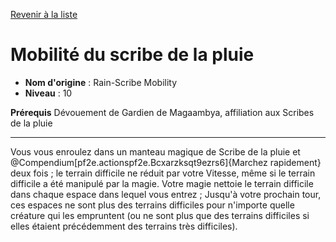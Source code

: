 [Revenir à la liste](list.md)

# Mobilité du scribe de la pluie

 * **Nom d'origine** : Rain-Scribe Mobility
 * **Niveau** : 10


<p><span><strong>Prérequis</strong> Dévouement de Gardien de Magaambya, affiliation aux Scribes de la pluie<br></span></p>
<hr>
<p>Vous vous enroulez dans un manteau magique de Scribe de la pluie et @Compendium[pf2e.actionspf2e.Bcxarzksqt9ezrs6]{Marchez rapidement} deux fois ; le terrain difficile ne réduit par votre Vitesse, même si le terrain difficile a été manipulé par la magie. Votre magie nettoie le terrain difficile dans chaque espace dans lequel vous entrez ; Jusqu'à votre prochain tour, ces espaces ne sont plus des terrains difficiles pour n'importe quelle créature qui les empruntent (ou ne sont plus que des terrains difficiles si elles étaient précédemment des terrains très difficiles).&nbsp;</p>